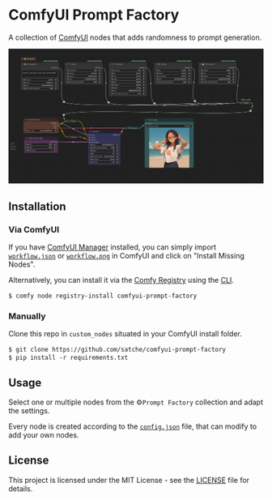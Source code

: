 # ComfyUI Prompt Factory

A collection of [ComfyUI](https://github.com/comfyanonymous/ComfyUI) nodes that adds randomness to prompt generation.

![Prompt Factory Workflow](workflow.png)

## Installation

### Via ComfyUI

If you have [ComfyUI Manager](https://github.com/ltdrdata/ComfyUI-Manager) installed, you can simply import [`workflow.json`](workflow.json) or [`workflow.png`](workflow.png) in ComfyUI and click on "Install Missing Nodes".

Alternatively, you can install it via the [Comfy Registry](https://registry.comfy.org/publishers/satche/nodes/comfyui-scene-composer) using the [CLI](https://docs.comfy.org/comfy-cli/getting-started#install-cli).

```shell
$ comfy node registry-install comfyui-prompt-factory
```

### Manually

Clone this repo in `custom_nodes` situated in your ComfyUI install folder.

```shell
$ git clone https://github.com/satche/comfyui-prompt-factory
$ pip install -r requirements.txt
```

## Usage

Select one or multiple nodes from the ⚙️`Prompt Factory` collection and adapt the settings.

Every node is created according to the [`config.json`](config.json) file, that can modify to add your own nodes.

## License

This project is licensed under the MIT License - see the [LICENSE](LICENSE) file for details.
